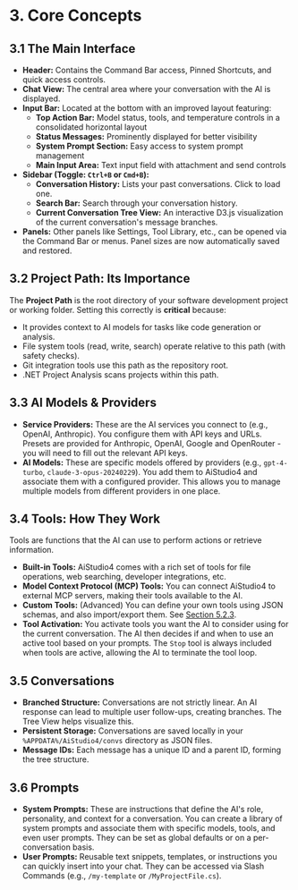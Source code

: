 ﻿# 3. Core Concepts

## 3.1 The Main Interface
*   **Header:** Contains the Command Bar access, Pinned Shortcuts, and quick access controls.
*   **Chat View:** The central area where your conversation with the AI is displayed.
*   **Input Bar:** Located at the bottom with an improved layout featuring:
    *   **Top Action Bar:** Model status, tools, and temperature controls in a consolidated horizontal layout
    *   **Status Messages:** Prominently displayed for better visibility
    *   **System Prompt Section:** Easy access to system prompt management
    *   **Main Input Area:** Text input field with attachment and send controls
*   **Sidebar (Toggle: `Ctrl+B` or `Cmd+B`):**
    *   **Conversation History:** Lists your past conversations. Click to load one.
    *   **Search Bar:** Search through your conversation history.
    *   **Current Conversation Tree View:** An interactive D3.js visualization of the current conversation's message branches.
*   **Panels:** Other panels like Settings, Tool Library, etc., can be opened via the Command Bar or menus. Panel sizes are now automatically saved and restored.

## 3.2 Project Path: Its Importance
The **Project Path** is the root directory of your software development project or working folder. Setting this correctly is **critical** because:
*   It provides context to AI models for tasks like code generation or analysis.
*   File system tools (read, write, search) operate relative to this path (with safety checks).
*   Git integration tools use this path as the repository root.
*   .NET Project Analysis scans projects within this path.

## 3.3 AI Models & Providers
*   **Service Providers:** These are the AI services you connect to (e.g., OpenAI, Anthropic). You configure them with API keys and URLs.  Presets are provided for Anthropic, OpenAI, Google and OpenRouter - you will need to fill out the relevant API keys.
*   **AI Models:** These are specific models offered by providers (e.g., `gpt-4-turbo`, `claude-3-opus-20240229`). You add them to AiStudio4 and associate them with a configured provider. This allows you to manage multiple models from different providers in one place.

## 3.4 Tools: How They Work
Tools are functions that the AI can use to perform actions or retrieve information.
*   **Built-in Tools:** AiStudio4 comes with a rich set of tools for file operations, web searching, developer integrations, etc.
*   **Model Context Protocol (MCP) Tools:** You can connect AiStudio4 to external MCP servers, making their tools available to the AI.
*   **Custom Tools:** (Advanced) You can define your own tools using JSON schemas, and also import/export them. See [Section 5.2.3](05-key-features-in-detail.md#523-creating-importing--exporting-custom-tools).
*   **Tool Activation:** You activate tools you want the AI to consider using for the current conversation. The AI then decides if and when to use an active tool based on your prompts. The `Stop` tool is always included when tools are active, allowing the AI to terminate the tool loop.

## 3.5 Conversations
*   **Branched Structure:** Conversations are not strictly linear. An AI response can lead to multiple user follow-ups, creating branches. The Tree View helps visualize this.
*   **Persistent Storage:** Conversations are saved locally in your `%APPDATA%/AiStudio4/convs` directory as JSON files.
*   **Message IDs:** Each message has a unique ID and a parent ID, forming the tree structure.

## 3.6 Prompts
*   **System Prompts:** These are instructions that define the AI's role, personality, and context for a conversation. You can create a library of system prompts and associate them with specific models, tools, and even user prompts. They can be set as global defaults or on a per-conversation basis.
*   **User Prompts:** Reusable text snippets, templates, or instructions you can quickly insert into your chat. They can be accessed via Slash Commands (e.g., `/my-template` or `/MyProjectFile.cs`).